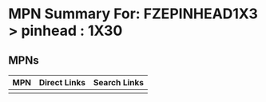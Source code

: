 



# MPN Summary For: FZEPINHEAD1X3 > pinhead : 1X30

## MPNs
  

|MPN|Direct Links|Search Links|
| :--- | :--- | :--- |
||||
